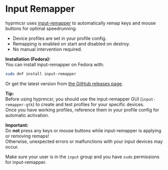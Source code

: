 # Input Remapper

hyprmcsr uses [input-remapper](https://github.com/sezanzeb/input-remapper) to automatically remap keys and mouse buttons for optimal speedrunning.

- Device profiles are set in your profile config.
- Remapping is enabled on start and disabled on destroy.
- No manual intervention required.

**Installation (Fedora):**  
You can install input-remapper on Fedora with:
```bash
sudo dnf install input-remapper
```
Or get the latest version from [the GitHub releases page](https://github.com/sezanzeb/input-remapper/releases).

**Tip:**  
Before using hyprmcsr, you should use the input-remapper GUI (`input-remapper-gtk`) to create and test profiles for your specific devices.  
Once you have working profiles, reference them in your profile config for automatic activation.

**Important:**  
Do **not** press any keys or mouse buttons while input-remapper is applying or removing remaps!  
Otherwise, unexpected errors or malfunctions with your input devices may occur.

Make sure your user is in the `input` group and you have `sudo` permissions for input-remapper.
